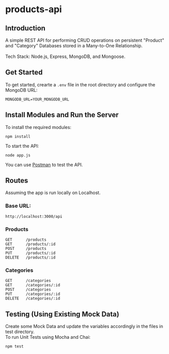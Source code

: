 # products-api
## Introduction
A simple REST API for performing CRUD operations on persistent "Product" and "Category" Databases stored in a Many-to-One Relationship.<br /><br/>
Tech Stack: Node.js, Express, MongoDB, and Mongoose.<br />

## Get Started
To get started, crearte a `.env` file in the root directory and configure the MongoDB URL:
```
MONGODB_URL=YOUR_MONGODB_URL
```

## Install Modules and Run the Server
To install the required modules: 
```
npm install
```
To start the API: 
```
node app.js
```
You can use [Postman](https://www.postman.com) to test the API. <br />

## Routes
Assuming the app is run locally on Localhost. </br>
### Base URL: 
```
http://localhost:3000/api
```
### Products

```
GET      /products
GET      /products/:id
POST     /products
PUT      /products/:id
DELETE   /products/:id
```
### Categories

```
GET      /categories
GET      /categories/:id
POST     /categories
PUT      /categories/:id
DELETE   /categories/:id
```
## Testing (Using Existing Mock Data)
Create some Mock Data and update the variables accordingly in the files in test directory. <br />
To run Unit Tests using Mocha and Chai: 
```
npm test
```




